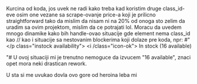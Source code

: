 Kurcina od koda, jos uvek ne radi kako treba kad koristim druge class_id-eve osim one vezane sa scrape-ovanje price-a koji je prilicno straightforward tako da mislim da nisam ni na 20% od onoga sto zelim da uradim sa ovim projektom, mislim da ce potrajati lol.
Moracu da uvedem mnogo dinamike kako bih handle-ovao situacije gde element nema class_id kao /</h1>/ kao i situacije sa nestovanim blockerima koji dolaze pre koda, npr: #"</p class="instock availability"> <i /class="icon-ok"></i>  In stock (16 available) </p>"#
U ovoj situaciji mi je trenutno nemoguce da izvucem "16 available", znaci opet mora neki drastican rework.

U sta si me uvukao dovla ovo gore od heroina leba mi
